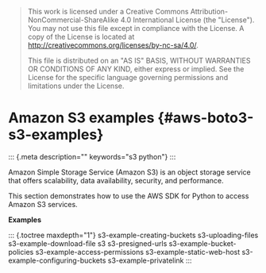 > This work is licensed under a Creative Commons
> Attribution-NonCommercial-ShareAlike 4.0 International License (the
> \"License\"). You may not use this file except in compliance with the
> License. A copy of the License is located at
> <http://creativecommons.org/licenses/by-nc-sa/4.0/>.
>
> This file is distributed on an \"AS IS\" BASIS, WITHOUT WARRANTIES OR
> CONDITIONS OF ANY KIND, either express or implied. See the License for
> the specific language governing permissions and limitations under the
> License.

# Amazon S3 examples {#aws-boto3-s3-examples}

::: {.meta description="" keywords="s3 python"}
:::

Amazon Simple Storage Service (Amazon S3) is an object storage service
that offers scalability, data availability, security, and performance.

This section demonstrates how to use the AWS SDK for Python to access
Amazon S3 services.

**Examples**

::: {.toctree maxdepth="1"}
s3-example-creating-buckets s3-uploading-files s3-example-download-file
s3 s3-presigned-urls s3-example-bucket-policies
s3-example-access-permissions s3-example-static-web-host
s3-example-configuring-buckets s3-example-privatelink
:::

